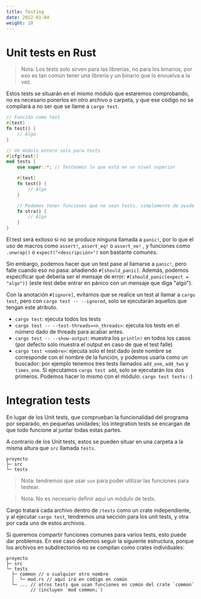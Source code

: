 ```yaml
---
title: Testing
date: 2022-01-04
weight: 10
---
```


# Unit tests en Rust

> Nota: Los tests solo sirven para las librerías, no para los binarios, por eso
> es tan común tener una librería y un binario que lo envuelva a la vez.

Estos tests se situarán en el mismo módulo que estaremos comprobando, no es
necesario ponerlos en otro archivo o carpeta, y que ese código no se compilará
a no ser que se llame a `cargo test`.

```rs
// Función como test
#[test]
fn test() {
    // Algo
}

// Un módulo entero solo para tests
#[cfg(test)]
mod tests {
    use super::*; // Testeamos lo que está en un nivel superior

    #[test]
    fn test() {
        // Algo
    }

    // Podemos tener funciones que no sean tests, simplemente de ayuda
    fn otra() {
        // Algo
    }
}
```

El test será exitoso si no se produce ninguna llamada a `panic!`, por lo que el
uso de macros como `assert!`, `assert_eq!` o `assert_ne!` , y funciones como
`.unwrap()` o `expect("<descripción>")` son bastante comunes.

Sin embargo, podemos hacer que un test pase al llamarse a `panic!`, pero falle
cuando eso no pasa: añadiendo `#[should_panic]`. Además, podemos especificar qué
debería ser el mensaje de error: `#[should_panic(expect = "algo")]` (este test
debe entrar en pánico con un mensaje que diga "algo").

Con la anotación `#[ignore]`, evitamos que se realice un test al llamar a
`cargo test`, pero con `cargo test -- --ignored`, solo se ejecutarán aquellos
que tengan este atributo.

+ `cargo test`: ejecuta todos los tests
+ `cargo test -- --test-threads=<n_threads>`: ejecuta los tests en el número
  dado de threads para acabar antes.
+ `cargo test -- --show-output`: muestra los `println!` en todos los casos (por
  defecto solo muestra el output en caso de que el test falle)
+ `cargo test <nombre>`: ejecuta solo el test dado (este nombre se corresponde
  con el nombre de la función, y podemos usarla como un buscador: por ejemplo
  tenemos tres tests llamados `add_one`, `add_two` y `times_one`. Si ejecutamos
  `cargo test add`, solo se ejecutarán los dos primeros. Podemos hacer lo mismo
  con el módulo: `cargo test tests::`)

# Integration tests
En lugar de los Unit tests, que comprueban la funcionalidad del programa por
separado, en pequeñas unidades; los integration tests se encargan de que todo
funcione al juntar todas estas partes.

A contrario de los Unit tests, estos se pueden situar en una carpeta a la misma
altura que `src` llamada `tests`.

```
proyecto
├─ src
└─ tests
```

> Nota: tendremos que usar `use` para poder utilizar las funciones para testear.

> Nota: No es necesario definir aquí un módulo de tests.

Cargo tratará cada archivo dentro de `/tests` como un crate independiente, y al
ejecutar `cargo test`, tendremos una sección para los unit tests, y otra por
cada uno de estos archivos.

Si queremos compartir funciones comunes para varios tests, esto puede dar
problemas. En ese caso debemos seguir la siguiente estructura, porque los
archivos en subdirectorios no se compilan como crates individuales:

```
proyecto
├─ src
└─ tests
  ├─ common // o cualquier otro nombre
  │  └─ mod.rs // aquí irá en código en común
  └─ ... // otros tests que usan funciones en común del crate `common`
         // (incluyen `mod common;`)
```
